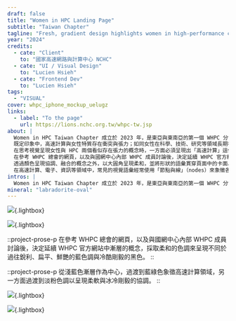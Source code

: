 ```yaml
---
draft: false
title: "Women in HPC Landing Page"
subtitle: "Taiwan Chapter"
tagline: "Fresh, gradient design highlights women in high-performance computing"
year: "2024"
credits:
  - cate: "Client"
    to: "國家高速網路與計算中心 NCHC"
  - cate: "UI / Visual Design"
    to: "Lucien Hsieh"
  - cate: "Frontend Dev"
    to: "Lucien Hsieh"
tags:
  - "VISUAL"
cover: whpc_iphone_mockup_uelugz
links:
  - label: "To the page"
    url: https://lions.nchc.org.tw/whpc-tw.jsp
about: |
  Women in HPC Taiwan Chapter 成立於 2023 年，是東亞與東南亞的第一個 WHPC 分會，致力於推動高速計算 (High-Performance Computing, HPC) 領域的性別多元。
  既定印象中，高速計算與女性特質存在衝突與張力；如同女性在科學、技術、研究等領域長期被壓抑，女性在高速計算領域中也受限於這種既定印象。
  在思考視覺呈現女性與 HPC 兩個看似存在張力的概念時，一方面必須呈現出「高速計算」這個概念，同時又得在如何呈現「女性」特質這件事情上取捨。
  在參考 WHPC 總會的網頁，以及與國網中心內部 WHPC 成員討論後，決定延續 WHPC 官方網站中漸層的概念，採取柔和的色調來呈現不同於過往銳利、扁平、鮮艷的藍色調與冷酷剛毅的黑色。相反的，選擇從淺藍色漸層作為中心，過渡到藍綠色象徵高速計算領域；另一方面過渡到淡粉色調，以呈現柔軟與冰冷剛毅的協調。
  透過顏色呈現協調、融合的概念之外，以大圓角呈現柔和，並將形狀的語彙貫穿頁面中的卡面、導航列、按鈕等造型，以傳達「協調、融合的高速計算」概念。
  在高速計算、電子、資訊等領域中，常見的視覺語彙經常使用「節點與線」（nodes）來象徵各地的電腦、運算主機相互溝通、串結成網絡。在這次設計中，也引用這個象徵，除了在首頁第一屏融入在背景中，也延伸節點「串連」的概念，在滑鼠滾動時連結「串連」近一步展開人際網絡的意象，表達 WHPC 官網希望連結更多人、多元性別加入、成為更大的社群，以推廣領域內的性別平等。
intros: |
  Women in HPC Taiwan Chapter 成立於 2023 年，是東亞與東南亞的第一個 WHPC 分會，致力於推動高速計算 (High-Performance Computing, HPC) 領域的性別多元。官方網站提供活動資訊與相關倡議，以提升認識、促進包容，透過支持鼓勵多元性別探索 HPC。
mineral: "labradorite-oval"
---
```


![](whpc_macbook_mockup_sr1hdo){.lightbox}

![](whpc_mackbook_front_cqxmtv){.lightbox}

::project-prose-p
在參考 WHPC 總會的網頁，以及與國網中心內部 WHPC 成員討論後，決定延續 WHPC 官方網站中漸層的概念，採取柔和的色調來呈現不同於過往銳利、扁平、鮮艷的藍色調與冷酷剛毅的黑色。
::

::project-prose-p
從淺藍色漸層作為中心，過渡到藍綠色象徵高速計算領域，另一方面過渡到淡粉色調以呈現柔軟與冰冷剛毅的協調。
::

![](whpc_iphone_mockups_cmetmf){.lightbox}

![](whpc_iphone_mockup_uelugz){.lightbox}